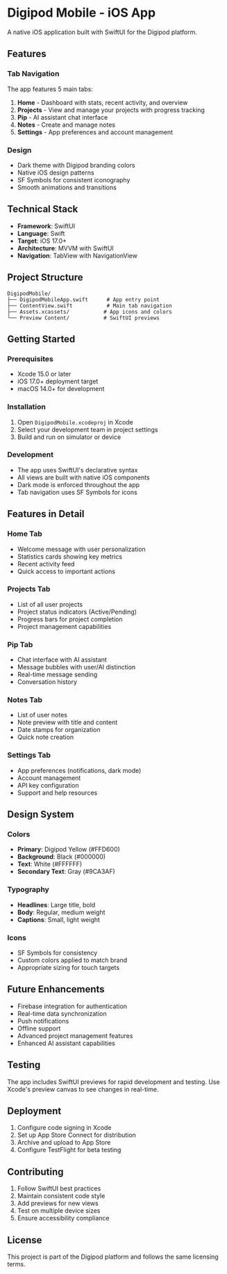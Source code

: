 # Digipod Mobile - iOS App

A native iOS application built with SwiftUI for the Digipod platform.

## Features

### Tab Navigation
The app features 5 main tabs:

1. **Home** - Dashboard with stats, recent activity, and overview
2. **Projects** - View and manage your projects with progress tracking
3. **Pip** - AI assistant chat interface
4. **Notes** - Create and manage notes
5. **Settings** - App preferences and account management

### Design
- Dark theme with Digipod branding colors
- Native iOS design patterns
- SF Symbols for consistent iconography
- Smooth animations and transitions

## Technical Stack

- **Framework**: SwiftUI
- **Language**: Swift
- **Target**: iOS 17.0+
- **Architecture**: MVVM with SwiftUI
- **Navigation**: TabView with NavigationView

## Project Structure

```
DigipodMobile/
├── DigipodMobileApp.swift      # App entry point
├── ContentView.swift           # Main tab navigation
├── Assets.xcassets/           # App icons and colors
└── Preview Content/           # SwiftUI previews
```

## Getting Started

### Prerequisites
- Xcode 15.0 or later
- iOS 17.0+ deployment target
- macOS 14.0+ for development

### Installation
1. Open `DigipodMobile.xcodeproj` in Xcode
2. Select your development team in project settings
3. Build and run on simulator or device

### Development
- The app uses SwiftUI's declarative syntax
- All views are built with native iOS components
- Dark mode is enforced throughout the app
- Tab navigation uses SF Symbols for icons

## Features in Detail

### Home Tab
- Welcome message with user personalization
- Statistics cards showing key metrics
- Recent activity feed
- Quick access to important actions

### Projects Tab
- List of all user projects
- Project status indicators (Active/Pending)
- Progress bars for project completion
- Project management capabilities

### Pip Tab
- Chat interface with AI assistant
- Message bubbles with user/AI distinction
- Real-time message sending
- Conversation history

### Notes Tab
- List of user notes
- Note preview with title and content
- Date stamps for organization
- Quick note creation

### Settings Tab
- App preferences (notifications, dark mode)
- Account management
- API key configuration
- Support and help resources

## Design System

### Colors
- **Primary**: Digipod Yellow (#FFD600)
- **Background**: Black (#000000)
- **Text**: White (#FFFFFF)
- **Secondary Text**: Gray (#9CA3AF)

### Typography
- **Headlines**: Large title, bold
- **Body**: Regular, medium weight
- **Captions**: Small, light weight

### Icons
- SF Symbols for consistency
- Custom colors applied to match brand
- Appropriate sizing for touch targets

## Future Enhancements

- Firebase integration for authentication
- Real-time data synchronization
- Push notifications
- Offline support
- Advanced project management features
- Enhanced AI assistant capabilities

## Testing

The app includes SwiftUI previews for rapid development and testing. Use Xcode's preview canvas to see changes in real-time.

## Deployment

1. Configure code signing in Xcode
2. Set up App Store Connect for distribution
3. Archive and upload to App Store
4. Configure TestFlight for beta testing

## Contributing

1. Follow SwiftUI best practices
2. Maintain consistent code style
3. Add previews for new views
4. Test on multiple device sizes
5. Ensure accessibility compliance

## License

This project is part of the Digipod platform and follows the same licensing terms. 